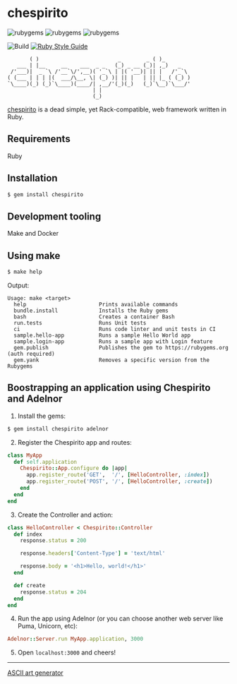 # chespirito

![rubygems](https://badgen.net/rubygems/n/chespirito)
![rubygems](https://badgen.net/rubygems/v/chespirito/latest)
![rubygems](https://badgen.net/rubygems/dt/chespirito)

![Build](https://github.com/leandronsp/chespirito/actions/workflows/build.yml/badge.svg)
[![Ruby Style Guide](https://img.shields.io/badge/code_style-community-brightgreen.svg)](https://rubystyle.guide)
```
       ( )                         _        _ ( )_
   ___ | |__     __    ___  _ _   (_) _ __ (_)| ,_)   _
 /'___)|  _ `\ /'__`\/',__)( '_`\ | |( '__)| || |   /'_`\
( (___ | | | |(  ___/\__, \| (_) )| || |   | || |_ ( (_) )
`\____)(_) (_)`\____)(____/| ,__/'(_)(_)   (_)`\__)`\___/'
                           | |
                           (_)
```

[chespirito](https://rubygems.org/gems/chespirito) is a dead simple, yet Rack-compatible, web framework written in Ruby.

## Requirements

Ruby

## Installation
```bash
$ gem install chespirito
```

## Development tooling

Make and Docker

## Using make

```bash
$ make help
```
Output:
```
Usage: make <target>
  help                       Prints available commands
  bundle.install             Installs the Ruby gems
  bash                       Creates a container Bash
  run.tests                  Runs Unit tests
  ci                         Runs code linter and unit tests in CI
  sample.hello-app           Runs a sample Hello World app
  sample.login-app           Runs a sample app with Login feature
  gem.publish                Publishes the gem to https://rubygems.org (auth required)
  gem.yank                   Removes a specific version from the Rubygems
```

## Boostrapping an application using Chespirito and Adelnor

1. Install the gems:

```bash
$ gem install chespirito adelnor
```

2. Register the Chespirito app and routes:

```ruby
class MyApp
  def self.application
    Chespirito::App.configure do |app|
      app.register_route('GET',  '/', [HelloController, :index])
      app.register_route('POST', '/', [HelloController, :create])
    end
  end
end
```

3. Create the Controller and action:

```ruby
class HelloController < Chespirito::Controller
  def index
    response.status = 200

    response.headers['Content-Type'] = 'text/html'

    response.body = '<h1>Hello, world!</h1>'
  end

  def create
    response.status = 204
  end
end
```

4. Run the app using Adelnor (or you can choose another web server like Puma, Unicorn, etc):

```ruby
Adelnor::Server.run MyApp.application, 3000
```

5. Open `localhost:3000` and cheers!

----

[ASCII art generator](http://www.network-science.de/ascii/)
